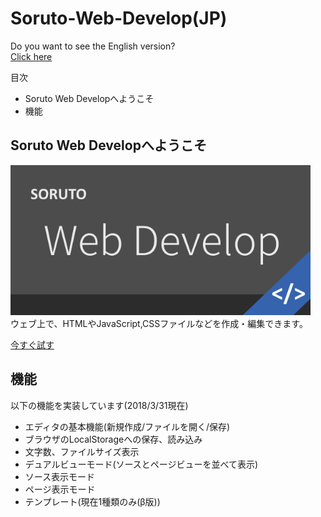# Soruto-Web-Develop(JP)
Do you want to see the English version?  
[Click here](readme-en.md)

目次  
* Soruto Web Developへようこそ
* 機能

## Soruto Web Developへようこそ
<img src="Web-Develop-pop.png" width="480px" height="240px"></img>  
ウェブ上で、HTMLやJavaScript,CSSファイルなどを作成・編集できます。

[今すぐ試す](https://soruto-web-develop.cf)

## 機能
以下の機能を実装しています(2018/3/31現在)
* エディタの基本機能(新規作成/ファイルを開く/保存)
* ブラウザのLocalStorageへの保存、読み込み
* 文字数、ファイルサイズ表示
* デュアルビューモード(ソースとページビューを並べて表示)
* ソース表示モード
* ページ表示モード
* テンプレート(現在1種類のみ(β版))
